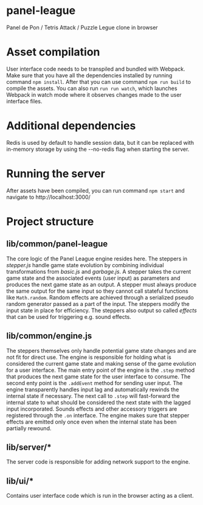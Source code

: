 panel-league
============

Panel de Pon / Tetris Attack / Puzzle Legue clone in browser

# Asset compilation

User interface code needs to be transpiled and bundled with Webpack. Make sure
that you have all the dependencies installed by running command `npm install`.
After that you can use command `npm run build` to compile the assets. You can
also run `run run watch`, which launches Webpack in watch mode where it
observes changes made to the user interface files.

# Additional dependencies

Redis is used by default to handle session data, but it can be replaced with in-memory storage by using the --no-redis flag when starting the server.

# Running the server

After assets have been compiled, you can run command `npm start` and navigate
to http://localhost:3000/

# Project structure

## lib/common/panel-league
The core logic of the Panel League engine resides here. The steppers in *stepper.js* handle game state evolution by combining individual transformations from *basic.js* and *garbage.js*. A stepper takes the current game state and the associated events (user input) as parameters and produces the next game state as an output. A stepper must always produce the same output for the same input so they cannot call stateful functions like `Math.random`. Random effects are achieved through a serialized pseudo random generator passed as a part of the input. The steppers modify the input state in place for efficiency. The steppers also output so called *effects* that can be used for triggering e.g. sound effects.

## lib/common/engine.js
The steppers themselves only handle potential game state changes and are not fit for direct use. The engine is responsible for holding what is considered the current game state and making sense of the game evolution for a user interface. The main entry point of the engine is the `.step` method that produces the next game state for the user interface to consume. The second enty point is the `.addEvent` method for sending user input. The engine transparently handles input lag and automatically rewinds the internal state if necessary. The next call to `.step` will fast-forward the internal state to what should be considered the next state with the lagged input incorporated. Sounds effects and other accessory triggers are registered through the `.on` interface. The engine makes sure that stepper effects are emitted only once even when the internal state has been partially rewound.

## lib/server/*
The server code is responsible for adding network support to the engine.

## lib/ui/*
Contains user interface code which is run in the browser acting as a client.

